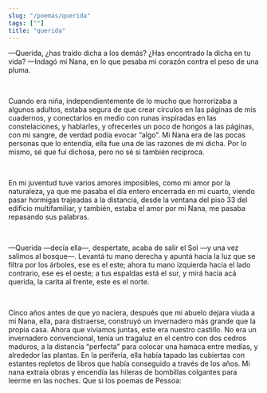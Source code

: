 ```yaml
---
slug: "/poemas/querida"
tags: [""]
title: "querida"
---
```

—Querida, ¿has traído dicha a los demás? ¿Has encontrado la dicha en tu vida? —Indagó mi Nana, en lo que pesaba mi corazón contra el peso de una pluma.

&nbsp;

Cuando era niña, independientemente de lo mucho que horrorizaba a algunos adultos, estaba segura de que crear círculos en las páginas de mis cuadernos, y conectarlos en medio con runas inspiradas en las constelaciones, y hablarles, y ofrecerles un poco de hongos a las páginas, con mi sangre, de verdad podía evocar “algo”. Mi Nana era de las pocas personas que lo entendía, ella fue una de las razones de mi dicha. Por lo mismo, sé que fui dichosa, pero no sé si también recíproca.

&nbsp;

En mi juventud tuve varios amores imposibles, como mi amor por la naturaleza, ya que me pasaba el día entero encerrada en mi cuarto, viendo pasar hormigas trajeadas a la distancia, desde la ventana del piso 33 del edificio multifamiliar, y también, estaba el amor por mi Nana, me pasaba repasando sus palabras. 

&nbsp;

—Querida —decía ella—, despertate, acaba de salir el Sol —y una vez salimos al bosque—. Levantá tu mano derecha y apuntá hacia la luz que se filtra por los árboles, ese es el este; ahora tu mano izquierda hacia el lado contrario, ese es el oeste; a tus espaldas está el sur, y mirá hacia acá querida, la carita al frente, este es el norte. 

&nbsp;

Cinco años antes de que yo naciera, después que mi abuelo dejara viuda a mi Nana, ella, para distraerse, construyó un invernadero más grande que la propia casa. Ahora que vivíamos juntas, este era nuestro castillo. No era un invernadero convencional, tenía un tragaluz en el centro con dos cedros maduros, a la distancia “perfecta” para colocar una hamaca entre medias, y alrededor las plantas. En la periferia, ella había tapado las cubiertas con estantes repletos de libros que había conseguido a través de los años. Mi nana extraía obras y encendía las hileras de bombillas colgantes para leerme en las noches. Que si los poemas de Pessoa: